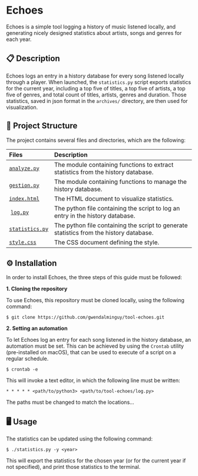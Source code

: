 # Echoes

Echoes is a simple tool logging a history of music listened locally, and generating nicely designed statistics about artists, songs and genres for each year.

## 📋 Description

Echoes logs an entry in a history database for every song listened locally through a player. When launched, the `statistics.py` script exports statistics for the current year, including a top five of titles, a top five of artists, a top five of genres, and total count of titles, artists, genres and duration. Those statistics, saved in json format in the `archives/` directory, are then used for visualization.

## 📂 Project Structure

The project contains several files and directories, which are the following:

| Files | Description |
| :---- | :---------- |
| [`analyze.py`](https://github.com/gwendalminguy/tool-echoes/blob/main/analyze.py) | The module containing functions to extract statistics from the history database. |
| [`gestion.py`](https://github.com/gwendalminguy/tool-echoes/blob/main/gestion.py) | The module containing functions to manage the history database. |
| [`index.html`](https://github.com/gwendalminguy/tool-echoes/blob/main/index.html) | The HTML document to visualize statistics. |
| [`log.py`](https://github.com/gwendalminguy/tool-echoes/blob/main/log.py) | The python file containing the script to log an entry in the history database. |
| [`statistics.py`](https://github.com/gwendalminguy/tool-echoes/blob/main/statistics.py) | The python file containing the script to generate statistics from the history database. |
| [`style.css`](https://github.com/gwendalminguy/tool-echoes/blob/main/style.css) | The CSS document defining the style. |

## ⚙️ Installation

In order to install Echoes, the three steps of this guide must be followed:

**1. Cloning the repository**

To use Echoes, this repository must be cloned locally, using the following command:

```
$ git clone https://github.com/gwendalminguy/tool-echoes.git
```

**2. Setting an automation**

To let Echoes log an entry for each song listened in the history database, an automation must be set. This can be achieved by using the `Crontab` utility (pre-installed on macOS), that can be used to execute of a script on a regular schedule.

```
$ crontab -e
```

This will invoke a text editor, in which the following line must be written:

```
* * * * * <path/to/python3> <path/to/tool-echoes/log.py>
```

The paths must be changed to match the locations...

## 🖥️ Usage

The statistics can be updated using the following command:

```
$ ./statistics.py -y <year>
```

This will export the statistics for the chosen year (or for the current year if not specified), and print those statistics to the terminal.
